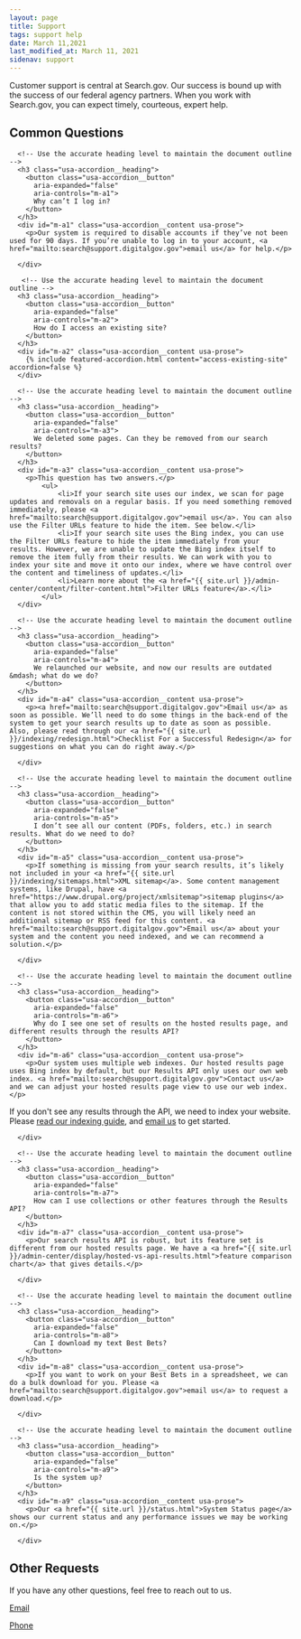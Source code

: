 ```yaml
---
layout: page
title: Support
tags: support help
date: March 11,2021
last_modified_at: March 11, 2021
sidenav: support
---
```


Customer support is central at Search.gov. Our success is bound up with the success of our federal agency partners. When you work with Search.gov, you can expect timely, courteous, expert help.

## Common Questions

<div class="usa-accordion" aria-multiselectable="true">
  
      <!-- Use the accurate heading level to maintain the document outline -->
      <h3 class="usa-accordion__heading">
        <button class="usa-accordion__button"
          aria-expanded="false"
          aria-controls="m-a1">
          Why can’t I log in?
        </button>
      </h3>
      <div id="m-a1" class="usa-accordion__content usa-prose">
        <p>Our system is required to disable accounts if they’ve not been used for 90 days. If you’re unable to log in to your account, <a href="mailto:search@support.digitalgov.gov">email us</a> for help.</p>

      </div>
      
       <!-- Use the accurate heading level to maintain the document outline -->
      <h3 class="usa-accordion__heading">
        <button class="usa-accordion__button"
          aria-expanded="false"
          aria-controls="m-a2">
          How do I access an existing site?
        </button>
      </h3>
      <div id="m-a2" class="usa-accordion__content usa-prose">
        {% include featured-accordion.html content="access-existing-site" accordion=false %}
      </div>
  
      <!-- Use the accurate heading level to maintain the document outline -->
      <h3 class="usa-accordion__heading">
        <button class="usa-accordion__button"
          aria-expanded="false"
          aria-controls="m-a3">
          We deleted some pages. Can they be removed from our search results?
        </button>
      </h3>
      <div id="m-a3" class="usa-accordion__content usa-prose">
        <p>This question has two answers.</p> 
			<ul>
				<li>If your search site uses our index, we scan for page updates and removals on a regular basis. If you need something removed immediately, please <a href="mailto:search@support.digitalgov.gov">email us</a>. You can also use the Filter URLs feature to hide the item. See below.</li>
				<li>If your search site uses the Bing index, you can use the Filter URLs feature to hide the item immediately from your results. However, we are unable to update the Bing index itself to remove the item fully from their results. We can work with you to index your site and move it onto our index, where we have control over the content and timeliness of updates.</li>
				<li>Learn more about the <a href="{{ site.url }}/admin-center/content/filter-content.html">Filter URLs feature</a>.</li>
			</ul>
      </div>
  
      <!-- Use the accurate heading level to maintain the document outline -->
      <h3 class="usa-accordion__heading">
        <button class="usa-accordion__button"
          aria-expanded="false"
          aria-controls="m-a4">
          We relaunched our website, and now our results are outdated &mdash; what do we do?
        </button>
      </h3>
      <div id="m-a4" class="usa-accordion__content usa-prose">
        <p><a href="mailto:search@support.digitalgov.gov">Email us</a> as soon as possible. We’ll need to do some things in the back-end of the system to get your search results up to date as soon as possible. Also, please read through our <a href="{{ site.url }}/indexing/redesign.html">Checklist For a Successful Redesign</a> for suggestions on what you can do right away.</p>

      </div>
  
      <!-- Use the accurate heading level to maintain the document outline -->
      <h3 class="usa-accordion__heading">
        <button class="usa-accordion__button"
          aria-expanded="false"
          aria-controls="m-a5">
          I don’t see all our content (PDFs, folders, etc.) in search results. What do we need to do?
        </button>
      </h3>
      <div id="m-a5" class="usa-accordion__content usa-prose">
        <p>If something is missing from your search results, it’s likely not included in your <a href="{{ site.url }}/indexing/sitemaps.html">XML sitemap</a>. Some content management systems, like Drupal, have <a href="https://www.drupal.org/project/xmlsitemap">sitemap plugins</a> that allow you to add static media files to the sitemap. If the content is not stored within the CMS, you will likely need an additional sitemap or RSS feed for this content. <a href="mailto:search@support.digitalgov.gov">Email us</a> about your system and the content you need indexed, and we can recommend a solution.</p>
        
      </div>  
      
      <!-- Use the accurate heading level to maintain the document outline -->
      <h3 class="usa-accordion__heading">
        <button class="usa-accordion__button"
          aria-expanded="false"
          aria-controls="m-a6">
          Why do I see one set of results on the hosted results page, and different results through the results API?
        </button>
      </h3>
      <div id="m-a6" class="usa-accordion__content usa-prose">
        <p>Our system uses multiple web indexes. Our hosted results page uses Bing index by default, but our Results API only uses our own web index. <a href="mailto:search@support.digitalgov.gov">Contact us</a> and we can adjust your hosted results page view to use our web index.</p>

<p>If you don't see any results through the API, we need to index your website. Please <a href="{{ site.url }}/indexing/indexing-with-searchgov.html">read our indexing guide</a>, and <a href="mailto:search@support.digitalgov.gov">email us</a> to get started.
</p>
        
      </div>
  
      <!-- Use the accurate heading level to maintain the document outline -->
      <h3 class="usa-accordion__heading">
        <button class="usa-accordion__button"
          aria-expanded="false"
          aria-controls="m-a7">
          How can I use collections or other features through the Results API?
        </button>
      </h3>
      <div id="m-a7" class="usa-accordion__content usa-prose">
        <p>Our search results API is robust, but its feature set is different from our hosted results page. We have a <a href="{{ site.url }}/admin-center/display/hosted-vs-api-results.html">feature comparison chart</a> that gives details.</p>

      </div>
  
      <!-- Use the accurate heading level to maintain the document outline -->
      <h3 class="usa-accordion__heading">
        <button class="usa-accordion__button"
          aria-expanded="false"
          aria-controls="m-a8">
          Can I download my text Best Bets?
        </button>
      </h3>
      <div id="m-a8" class="usa-accordion__content usa-prose">
        <p>If you want to work on your Best Bets in a spreadsheet, we can do a bulk download for you. Please <a href="mailto:search@support.digitalgov.gov">email us</a> to request a download.</p>

      </div>
   
      <!-- Use the accurate heading level to maintain the document outline -->
      <h3 class="usa-accordion__heading">
        <button class="usa-accordion__button"
          aria-expanded="false"
          aria-controls="m-a9">
          Is the system up?
        </button>
      </h3>
      <div id="m-a9" class="usa-accordion__content usa-prose">
        <p>Our <a href="{{ site.url }}/status.html">System Status page</a> shows our current status and any performance issues we may be working on.</p>
        
      </div>
 
      
</div>



## Other Requests

If you have any other questions, feel free to reach out to us. 

[Email](mailto:search@support.digitalgov.gov)

[Phone](tel:(202)-969-7426)
